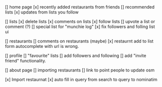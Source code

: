 [] home page
    [x] recently added restaurants from friends
    [] recommended lists
    [x] updates from lists you follow

[] lists
    [x] delete lists
    [x] comments on lists
    [x] follow lists
    [] upvote a list or comment (?)
    [] special list for "munchie log"
    [x] fix followers and folling list ui

[] restaurants
    [] comments on restaurants (maybe)
    [x] restaurnt add to list form autocomplete with url is wrong.

[] profile
    [] "favourite" lists
    [] add followers and following
    [] add "invite friend" functionality.

[] about page
    [] importing restaurants
    [] link to point people to update osm

[x] Import restaurnat
    [x] auto fill in query from search to query to nominatim

